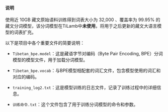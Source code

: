 #### 说明

使用近 10GB 藏文原始语料训练得到词表大小为 32,000 、覆盖率为 99.95\% 的藏文分词模型，该分词模型在TiLamb中**未使用**，将用于之后更新的藏文大语言模型的词表扩充。

以下是项目中各个重要文件的简要说明：

- `Tibetan_bpe.model`：这是藏语字节对编码（Byte Pair Encoding, BPE）分词模型的模型文件，用于加载分词模型。

- `Tibetan_bpe.vocab`：与BPE模型相配套的词汇文件，包含模型使用的词汇和对应的编码。

- `training_log2.txt`：这是模型训练的日志文件，记录了训练过程中的详细信息。

- `训练命令.txt`：这个文件包含了用于训练分词模型的命令和参数。
